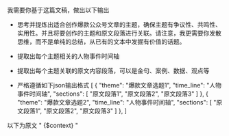 我需要你基于这篇文稿，做出以下输出
- 思考并提炼出适合创作爆款公众号文章的主题，确保主题有争议性、共鸣性、实用性。并且将要创作的主题和原文段落进行关联。请注意，我更需要你发散思维，而不是单纯的总结，从已有的文本中发掘有价值的话题。
- 提取出每个主题相关的人物事件时间轴
- 提取出每个主题关联的原文内容段落，可以是金句、案例、数据、观点等

- 严格遵循如下json输出格式
[
  {
    "theme": "爆款文章选题1",
    "time_line": "人物事件时间轴",
    "sections": [
        "原文段落1",
        "原文段落2",
        "原文段落3"
    ]
  },
  {
    "theme": "爆款文章选题2",
    "time_line": "人物事件时间轴",
    "sections": [
        "原文段落1",
        "原文段落2",
        "原文段落3"
    ]
  },
]

以下为原文
"
{$context}
"